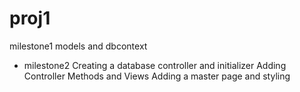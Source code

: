 # proj1
milestone1
models and dbcontext

+ milestone2
Creating a database controller and initializer
Adding Controller Methods and Views
Adding a master page and styling

